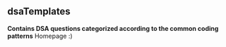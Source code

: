 ## dsaTemplates
**Contains DSA questions categorized according to the common coding patterns**
Homepage :)
